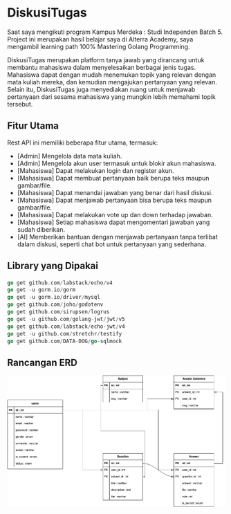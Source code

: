 # DiskusiTugas

Saat saya mengikuti program Kampus Merdeka : Studi Independen Batch 5. Project ini merupakan hasil belajar saya di Alterra Academy, saya mengambil learning path 100% Mastering Golang Programming.

DiskusiTugas merupakan platform tanya jawab yang dirancang untuk membantu mahasiswa dalam menyelesaikan berbagai jenis tugas. Mahasiswa dapat dengan mudah menemukan topik yang relevan dengan mata kuliah mereka, dan kemudian mengajukan pertanyaan yang relevan. Selain itu, DiskusiTugas juga menyediakan ruang untuk menjawab pertanyaan dari sesama mahasiswa yang mungkin lebih memahami topik tersebut.

## Fitur Utama

Rest API ini memiliki beberapa fitur utama, termasuk:

- [Admin] Mengelola data mata kuliah.
- [Admin] Mengelola akun user termasuk untuk blokir akun mahasiswa.
- [Mahasiswa] Dapat melakukan login dan register akun.
- [Mahasiswa] Dapat membuat pertanyaan baik berupa teks maupun gambar/file.
- [Mahasiswa] Dapat menandai jawaban yang benar dari hasil diskusi.
- [Mahasiswa] Dapat menjawab pertanyaan bisa berupa teks maupun gambar/file.
- [Mahasiswa] Dapat melakukan vote up dan down terhadap jawaban.
- [Mahasiswa] Setiap mahasiswa dapat mengomentari jawaban yang sudah diberikan.
- [AI] Memberikan bantuan dengan menjawab pertanyaan tanpa terlibat dalam diskusi, seperti chat bot untuk pertanyaan yang sederhana.

## Library yang Dipakai

```go
go get github.com/labstack/echo/v4
go get -u gorm.io/gorm
go get -u gorm.io/driver/mysql
go get github.com/joho/godotenv
go get github.com/sirupsen/logrus
go get -u github.com/golang-jwt/jwt/v5
go get github.com/labstack/echo-jwt/v4
go get -u github.com/stretchr/testify
go get github.com/DATA-DOG/go-sqlmock
```
## Rancangan ERD

![Diagram](./assets/Diskusi-Tugas.jpg)
